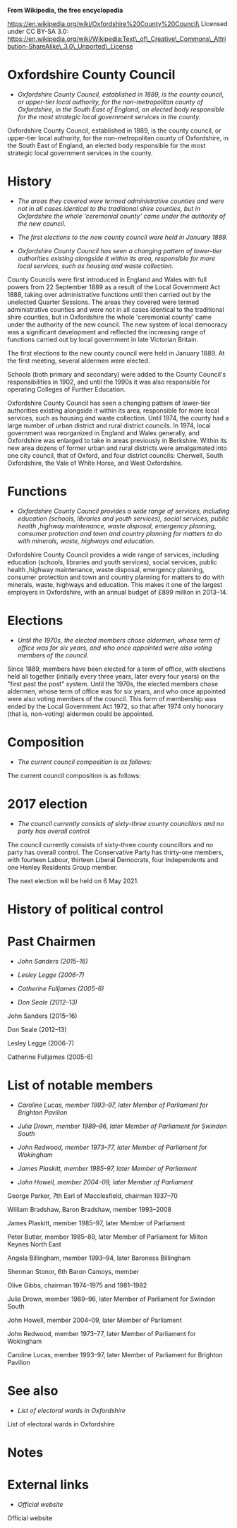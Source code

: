 **From Wikipedia, the free encyclopedia**

https://en.wikipedia.org/wiki/Oxfordshire%20County%20Council\
Licensed under CC BY-SA 3.0:\
https://en.wikipedia.org/wiki/Wikipedia:Text\_of\_Creative\_Commons\_Attribution-ShareAlike\_3.0\_Unported\_License

Oxfordshire County Council
==========================

-   *Oxfordshire County Council, established in 1889, is the county
    council, or upper-tier local authority, for the non-metropolitan
    county of Oxfordshire, in the South East of England, an elected body
    responsible for the most strategic local government services in the
    county.*

Oxfordshire County Council, established in 1889, is the county council,
or upper-tier local authority, for the non-metropolitan county of
Oxfordshire, in the South East of England, an elected body responsible
for the most strategic local government services in the county.

History
=======

-   *The areas they covered were termed administrative counties and were
    not in all cases identical to the traditional shire counties, but in
    Oxfordshire the whole 'ceremonial county' came under the authority
    of the new council.*

-   *The first elections to the new county council were held in
    January 1889.*

-   *Oxfordshire County Council has seen a changing pattern of
    lower-tier authorities existing alongside it within its area,
    responsible for more local services, such as housing and waste
    collection.*

County Councils were first introduced in England and Wales with full
powers from 22 September 1889 as a result of the Local Government Act
1888, taking over administrative functions until then carried out by the
unelected Quarter Sessions. The areas they covered were termed
administrative counties and were not in all cases identical to the
traditional shire counties, but in Oxfordshire the whole 'ceremonial
county' came under the authority of the new council. The new system of
local democracy was a significant development and reflected the
increasing range of functions carried out by local government in late
Victorian Britain.

The first elections to the new county council were held in January 1889.
At the first meeting, several aldermen were elected.

Schools (both primary and secondary) were added to the County Council's
responsibilities in 1902, and until the 1990s it was also responsible
for operating Colleges of Further Education.

Oxfordshire County Council has seen a changing pattern of lower-tier
authorities existing alongside it within its area, responsible for more
local services, such as housing and waste collection. Until 1974, the
county had a large number of urban district and rural district councils.
In 1974, local government was reorganized in England and Wales
generally, and Oxfordshire was enlarged to take in areas previously in
Berkshire. Within its new area dozens of former urban and rural
districts were amalgamated into one city council, that of Oxford, and
four district councils: Cherwell, South Oxfordshire, the Vale of White
Horse, and West Oxfordshire.

Functions
=========

-   *Oxfordshire County Council provides a wide range of services,
    including education (schools, libraries and youth services), social
    services, public health ,highway maintenance, waste disposal,
    emergency planning, consumer protection and town and country
    planning for matters to do with minerals, waste, highways and
    education.*

Oxfordshire County Council provides a wide range of services, including
education (schools, libraries and youth services), social services,
public health ,highway maintenance, waste disposal, emergency planning,
consumer protection and town and country planning for matters to do with
minerals, waste, highways and education. This makes it one of the
largest employers in Oxfordshire, with an annual budget of £899 million
in 2013–14.

Elections
=========

-   *Until the 1970s, the elected members chose aldermen, whose term of
    office was for six years, and who once appointed were also voting
    members of the council.*

Since 1889, members have been elected for a term of office, with
elections held all together (initially every three years, later every
four years) on the "first past the post" system. Until the 1970s, the
elected members chose aldermen, whose term of office was for six years,
and who once appointed were also voting members of the council. This
form of membership was ended by the Local Government Act 1972, so that
after 1974 only honorary (that is, non-voting) aldermen could be
appointed.

Composition
===========

-   *The current council composition is as follows:*

The current council composition is as follows:

2017 election
=============

-   *The council currently consists of sixty-three county councillors
    and no party has overall control.*

The council currently consists of sixty-three county councillors and no
party has overall control. The Conservative Party has thirty-one
members, with fourteen Labour, thirteen Liberal Democrats, four
Independents and one Henley Residents Group member.

The next election will be held on 6 May 2021.

History of political control
============================

Past Chairmen
=============

-   *John Sanders (2015–16)*

-   *Lesley Legge (2006-7)*

-   *Catherine Fulljames (2005-6)*

-   *Don Seale (2012–13)*

John Sanders (2015–16)

Don Seale (2012–13)

Lesley Legge (2006-7)

Catherine Fulljames (2005-6)

List of notable members
=======================

-   *Caroline Lucas, member 1993–97, later Member of Parliament for
    Brighton Pavilion*

-   *Julia Drown, member 1989–96, later Member of Parliament for Swindon
    South*

-   *John Redwood, member 1973–77, later Member of Parliament for
    Wokingham*

-   *James Plaskitt, member 1985–97, later Member of Parliament*

-   *John Howell, member 2004–09, later Member of Parliament*

George Parker, 7th Earl of Macclesfield, chairman 1937–70

William Bradshaw, Baron Bradshaw, member 1993–2008

James Plaskitt, member 1985–97, later Member of Parliament

Peter Butler, member 1985–89, later Member of Parliament for Milton
Keynes North East

Angela Billingham, member 1993–94, later Baroness Billingham

Sherman Stonor, 6th Baron Camoys, member

Olive Gibbs, chairman 1974–1975 and 1981–1982

Julia Drown, member 1989–96, later Member of Parliament for Swindon
South

John Howell, member 2004–09, later Member of Parliament

John Redwood, member 1973–77, later Member of Parliament for Wokingham

Caroline Lucas, member 1993–97, later Member of Parliament for Brighton
Pavilion

See also
========

-   *List of electoral wards in Oxfordshire*

List of electoral wards in Oxfordshire

Notes
=====

External links
==============

-   *Official website*

Official website
